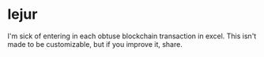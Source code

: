 # lejur

I'm sick of entering in each obtuse blockchain transaction in excel. This isn't
made to be customizable, but if you improve it, share.